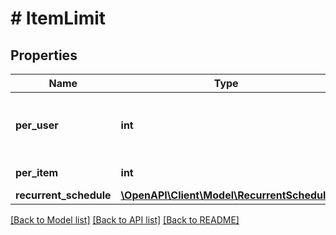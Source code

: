 # # ItemLimit

## Properties

Name | Type | Description | Notes
------------ | ------------- | ------------- | -------------
**per_user** | **int** | Item limitation for a separate user. | [optional]
**per_item** | **int** | Global item limitation. | [optional]
**recurrent_schedule** | [**\OpenAPI\Client\Model\RecurrentSchedule**](RecurrentSchedule.md) |  | [optional]

[[Back to Model list]](../../README.md#models) [[Back to API list]](../../README.md#endpoints) [[Back to README]](../../README.md)
